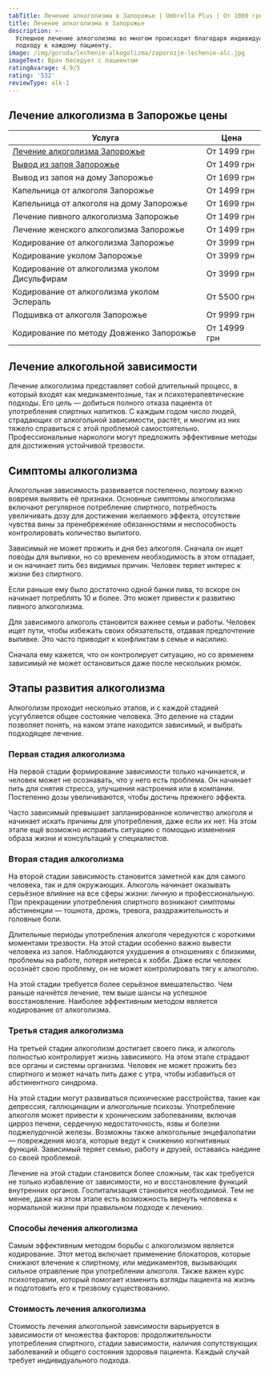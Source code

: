 ```yaml
---
tabTitle: Лечение алкоголизма в Запорожье | Umbrella Plus | От 1000 грн
title: Лечение алкоголизма в Запорожье
description: >-
  Успешное лечение алкоголизма во многом происходит благодаря индивидуальному
  подходу к каждому пациенту.
image: /img/goroda/lechenie-alkogolizma/zaporozje-lechenie-alc.jpg
imageText: Врач беседует с пациентом
ratingAvarage: 4.9/5
rating: '532'
reviewType: alk-1
---
```


## Лечение алкоголизма в Запорожье цены

| Услуга                                                         | Цена         |
| -------------------------------------------------------------- | ------------ |
| [Лечение алкоголизма Запорожье](lechenie-alkogolizma-zaporoje) | От 1499 грн  |
| [Вывод из запоя Запорожье](vivod-iz-zapoia-zaparoje)           | От 1499 грн  |
| Вывод из запоя на дому Запорожье                               | От 1699 грн  |
| Капельница от алкоголя Запорожье                               | От 1499 грн  |
| Капельница от алкоголя на дому Запорожье                       | От 1699 грн  |
| Лечение пивного алкоголизма Запорожье                          | От 1499 грн  |
| Лечение женского алкоголизма Запорожье                         | От 1499 грн  |
| Кодирование от алкоголизма Запорожье                           | От 3999 грн  |
| Кодирование уколом Запорожье                                   | От 3999 грн  |
| Кодирование от алкоголизма уколом Дисульфирам                  | От 3999 грн  |
| Кодирование от алкоголизма уколом Эспераль                     | От 5500 грн  |
| Подшивка от алкоголя Запорожье                                 | От 9999 грн  |
| Кодирование по методу Довженко Запорожье                       | От 14999 грн |

## Лечение алкогольной зависимости

Лечение алкоголизма представляет собой длительный процесс, в который входят как медикаментозные, так и психотерапевтические подходы. Его цель — добиться полного отказа пациента от употребления спиртных напитков. С каждым годом число людей, страдающих от алкогольной зависимости, растёт, и многим из них тяжело справиться с этой проблемой самостоятельно. Профессиональные наркологи могут предложить эффективные методы для достижения устойчивой трезвости.

## Симптомы алкоголизма

Алкогольная зависимость развивается постепенно, поэтому важно вовремя выявить её признаки. Основные симптомы алкоголизма включают регулярное потребление спиртного, потребность увеличивать дозу для достижения желаемого эффекта, отсутствие чувства вины за пренебрежение обязанностями и неспособность контролировать количество выпитого.

Зависимый не может прожить и дня без алкоголя. Сначала он ищет поводы для выпивки, но со временем необходимость в этом отпадает, и он начинает пить без видимых причин. Человек теряет интерес к жизни без спиртного.

Если раньше ему было достаточно одной банки пива, то вскоре он начинает потреблять 10 и более. Это может привести к развитию пивного алкоголизма.

Для зависимого алкоголь становится важнее семьи и работы. Человек ищет пути, чтобы избежать своих обязательств, отдавая предпочтение выпивке. Это часто приводит к конфликтам в семье и насилию.

Сначала ему кажется, что он контролирует ситуацию, но со временем зависимый не может остановиться даже после нескольких рюмок.

## Этапы развития алкоголизма

Алкоголизм проходит несколько этапов, и с каждой стадией усугубляется общее состояние человека. Это деление на стадии позволяет понять, на каком этапе находится зависимый, и выбрать подходящее лечение.

### Первая стадия алкоголизма

На первой стадии формирование зависимости только начинается, и человек может не осознавать, что у него есть проблема. Он начинает пить для снятия стресса, улучшения настроения или в компании. Постепенно дозы увеличиваются, чтобы достичь прежнего эффекта.

Часто зависимый превышает запланированное количество алкоголя и начинает искать причины для употребления, даже если их нет. На этом этапе ещё возможно исправить ситуацию с помощью изменения образа жизни и консультаций у специалистов.

### Вторая стадия алкоголизма

На второй стадии зависимость становится заметной как для самого человека, так и для окружающих. Алкоголь начинает оказывать серьёзное влияние на все сферы жизни: личную и профессиональную. При прекращении употребления спиртного возникают симптомы абстиненции — тошнота, дрожь, тревога, раздражительность и головные боли.

Длительные периоды употребления алкоголя чередуются с короткими моментами трезвости. На этой стадии особенно важно вывести человека из запоя. Наблюдаются ухудшения в отношениях с близкими, проблемы на работе, потеря интереса к хобби. Даже если человек осознаёт свою проблему, он не может контролировать тягу к алкоголю.

На этой стадии требуется более серьёзное вмешательство. Чем раньше начнётся лечение, тем выше шансы на успешное восстановление. Наиболее эффективным методом является кодирование от алкоголизма.

### Третья стадия алкоголизма

На третьей стадии алкоголизм достигает своего пика, и алкоголь полностью контролирует жизнь зависимого. На этом этапе страдают все органы и системы организма. Человек не может прожить без спиртного и может начать пить даже с утра, чтобы избавиться от абстинентного синдрома.

На этой стадии могут развиваться психические расстройства, такие как депрессия, галлюцинации и алкогольные психозы. Употребление алкоголя может привести к хроническим заболеваниям, включая цирроз печени, сердечную недостаточность, язвы и болезни поджелудочной железы. Возможны также алкогольные энцефалопатии — повреждения мозга, которые ведут к снижению когнитивных функций. Зависимый теряет семью, работу и друзей, оставаясь наедине со своей проблемой.

Лечение на этой стадии становится более сложным, так как требуется не только избавление от зависимости, но и восстановление функций внутренних органов. Госпитализация становится необходимой. Тем не менее, даже на этом этапе есть возможность вернуть человека к нормальной жизни при правильном подходе к лечению.

### Способы лечения алкоголизма

Самым эффективным методом борьбы с алкоголизмом является кодирование. Этот метод включает применение блокаторов, которые снижают влечение к спиртному, или медикаментов, вызывающих сильное отравление при употреблении алкоголя. Также важен курс психотерапии, который помогает изменить взгляды пациента на жизнь и подготовить его к трезвому существованию.

### Стоимость лечения алкоголизма

Стоимость лечения алкогольной зависимости варьируется в зависимости от множества факторов: продолжительности употребления спиртного, стадии зависимости, наличия сопутствующих заболеваний и общего состояния здоровья пациента. Каждый случай требует индивидуального подхода.
